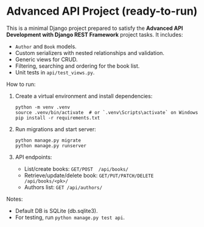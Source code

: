 # Advanced API Project (ready-to-run)

This is a minimal Django project prepared to satisfy the **Advanced API Development with Django REST Framework**
project tasks. It includes:

- `Author` and `Book` models.
- Custom serializers with nested relationships and validation.
- Generic views for CRUD.
- Filtering, searching and ordering for the book list.
- Unit tests in `api/test_views.py`.

How to run:

1. Create a virtual environment and install dependencies:
   ```
   python -m venv .venv
   source .venv/bin/activate  # or `.venv\Scripts\activate` on Windows
   pip install -r requirements.txt
   ```

2. Run migrations and start server:
   ```
   python manage.py migrate
   python manage.py runserver
   ```

3. API endpoints:
   - List/create books:    `GET/POST  /api/books/`
   - Retrieve/update/delete book: `GET/PUT/PATCH/DELETE /api/books/<pk>/`
   - Authors list: `GET /api/authors/`

Notes:
- Default DB is SQLite (db.sqlite3).
- For testing, run `python manage.py test api`.
